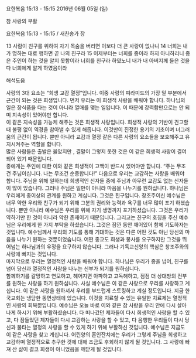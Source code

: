 요한복음 15:13 - 15:15 
2016년 06월 05일 (일)

참 사랑의 부활



요한복음 15:13 - 15:15 / 새찬송가  장


13 사람이 친구를 위하여 자기 목숨을 버리면 이보다 더 큰 사랑이 없나니 14 너희는 내가 명하는 대로 행하면 곧 나의 친구라 15 이제부터는 너희를 종이라 하지 아니하리니 종은 주인이 하는 것을 알지 못함이라 너희를 친구라 하였노니 내가 내 아버지께 들은 것을 다 너희에게 알게 하였음이라

해석도움





사랑의 3대 요소는 “희생 교감 열정”입니다. 이중 사랑의 피라미드의 가장 밑 부분에서 근간이 되는 것은 희생입니다. 먼저 우리는 이 희생적 사랑을 배워야 합니다. 하나님의 일은 장식품을 다는 것이 아니라 열매를 맺는 일입니다. 이 때문에 강력함만으로는 안 되며 지속성이 있어야만 합니다.  
이 같은 지속성을 가능케 해주는 것은 희생적 사랑입니다. 
희생적 사랑의 기반이 견고할 때 불평 없이 역경을 참아낼 수 있게 해줍니다. 이것만이 진정한 용기의 기초이며 너그러움의 근간이 됩니다. 
뿐만 아니라 교감과 열정 같은 다른 사랑의 요소들을 보호해주고 유지시켜주는 역할을 합니다.  
많은 사람들은 출발은 옳았지만 , 결말이 그렇지 못한 것은 이 같은 희생적 사랑이 결여되어 있기 때문입니다.  
종에게는 주인에 대한 이와 같은 희생적이 고백이 반드시 있어야만 합니다. 
“주는 무조건 주님이십니다. 나는 무조건 순종합니다!”
다음으로 우리는 교감하는 사랑을 배워야 합니다. 
주님을 위해 일하는데 희생적인 신자들 중에 주님과 아무런 교감도 없는 신자들이 많이 있습니다. 그러나 주님은 일만이 아니라 마음을 나누기를 원하십니다. 하나님은 우리에게 종이상의 관계를 원하고 계십니다. 그것은 친구입니다. 창조주이신 예수님은 너무 약한 우리와 친구가 되기 위해 그분의 권리와 능력과 욕구를 너무 많이 포기 하셨습니다. 뿐만 아니라 예수님은 우리를 위해 자기 생명까지 포기하셨습니다. 그것은 우리가 약하기만 한 것이 아니라 악한 존재이기 때문입니다. 그리고는 친구의 호칭을 주신 예수님은 우리에게 한 가지 부탁을 하셨습니다. 그것은 잠깐 동안 깨어있어 함께 기도하자는 것입니다. 예수님께서 우리의 기도를 통해 기대하는 것은 다른 어떤 것도 아닌 당신의 마음을 나누기 원하는 것뿐이었습니다. 
어떤 종교도 희생과 봉사를 요구하지만 그것을 뛰어넘는 하나님과의 우정을 요구하지 않습니다. 그러나 기독교신앙의 핵심은 창조주와의 사랑에 빠지는 것입니다.  
마지막으로 우리는 열정적인 사랑을 배워야 합니다. 
하나님은 우리가 종을 넘어, 친구를 넘어 당신과 열정적인 사랑을 나누는 신부가 되기를 원하십니다.  
함께하기를 갈망하고 연모하고, 헤어지면 아파하고 고독해하고, 점점 더 상대방의 전부를 원하는 사랑을 하기 원하십니다. 사실 예수님은 이 같은 사랑으로 우리를 사랑하고 계십니다. 이 같은 사랑을 원하셔서 우리를 부드럽게 스토킹하고 계실 정도입니다. 
지금 한국교회는 냉담한 동면상태에 있습니다. 이것을 치료할 수 있는 유일한 치료제는 열정적인 사랑의 회복뿐입니다. 
예수님은 오늘 바로 이와 같은 참 사랑을 우리 안에 다시 살아나게 하시기 위해 부활하셨습니다. 다 떠나갔던 제자들이 다시 희생적인 사랑을 할 수 있고, 다 잠들었던 제자들이 다시 교감하는 사랑을 할 수 있고, 다 음행한 우리들이 다시 당신과 불타는 열정의 사랑을 할 수 있게 하기 위해 부활하신 것입니다. 
예수님은 지금도 이 같은 사랑을 찾고 계십니다. 어린양의 혼인잔치에는 우리가 그렇게 주님을 희생하고 교감하며 열정적으로 추구한 것에 대해 조금도 후회하지 않게 될 것입니다. 
그 사랑에 빠져 산 삶이 결코 희생이 아니었음을 깨닫게 될 것입니다.